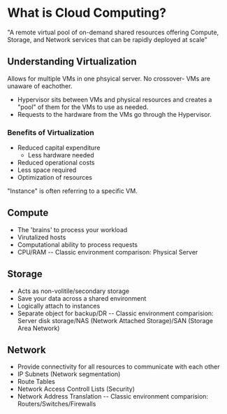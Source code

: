 # What is Cloud Computing?
"A remote virtual pool of on-demand shared resources offering Compute, Storage, and Network services that can be rapidly deployed at scale"

## Understanding Virtualization
Allows for multiple VMs in one phsyical server. No crossover- VMs are unaware of eachother. 
- Hypervisor sits between VMs and physical resources and creates a "pool" of them for the VMs to use as needed.
- Requests to the hardware from the VMs go through the Hypervisor.

### Benefits of Virtualization
- Reduced capital expenditure
  - Less hardware needed
- Reduced operational costs
- Less space required
- Optimization of resources

"Instance" is often referring to a specific VM.


## Compute
- The 'brains' to process your workload
- Virutalized hosts
- Computational ability to process requests
- CPU/RAM
-- Classic environment comparison: Physical Server

## Storage
- Acts as non-volitile/secondary storage
- Save your data across a shared environment
- Logically attach to instances
- Separate object for backup/DR
-- Classic environment comparision: Server disk storage/NAS (Network Attached Storage)/SAN (Storage Area Network)

## Network
- Provide connectivity for all resources to communicate with each other
- IP Subnets (Network segmentation)
- Route Tables
- Network Access Controll Lists (Security)
- Network Address Translation
-- Classic environment comparision: Routers/Switches/Firewalls


